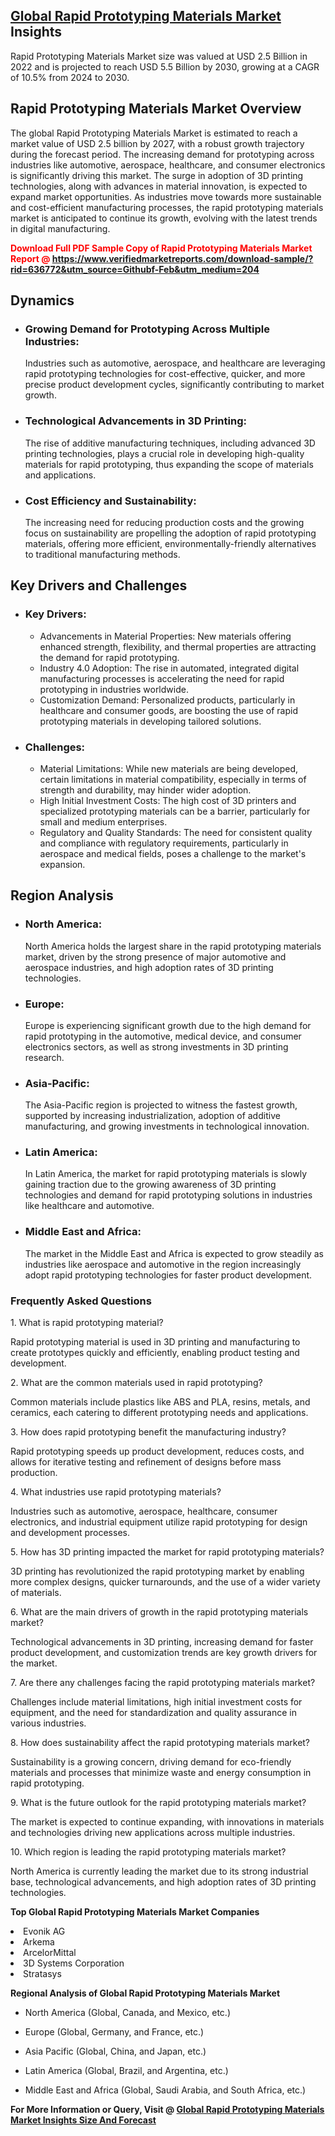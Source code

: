 <h2><a href="https://www.verifiedmarketreports.com/download-sample/?rid=636772&amp;utm_source=Githubf&amp;utm_medium=204" target="_blank">Global Rapid Prototyping Materials Market</a> Insights</h2><p>Rapid Prototyping Materials Market size was valued at USD 2.5 Billion in 2022 and is projected to reach USD 5.5 Billion by 2030, growing at a CAGR of 10.5% from 2024 to 2030.</p><p> <h2>Rapid Prototyping Materials Market Overview</h2> <p>The global Rapid Prototyping Materials Market is estimated to reach a market value of USD 2.5 billion by 2027, with a robust growth trajectory during the forecast period. The increasing demand for prototyping across industries like automotive, aerospace, healthcare, and consumer electronics is significantly driving this market. The surge in adoption of 3D printing technologies, along with advances in material innovation, is expected to expand market opportunities. As industries move towards more sustainable and cost-efficient manufacturing processes, the rapid prototyping materials market is anticipated to continue its growth, evolving with the latest trends in digital manufacturing.</p> <p><strong><p><span class=""><span style="color: #ff0000;"><strong>Download Full PDF Sample Copy of Rapid Prototyping Materials Market Report</strong> @ </span><a href="https://www.verifiedmarketreports.com/download-sample/?rid=636772&amp;utm_source=Githubf-Feb&amp;utm_medium=204" target="_blank">https://www.verifiedmarketreports.com/download-sample/?rid=636772&amp;utm_source=Githubf-Feb&amp;utm_medium=204</a></span></p></strong></p> <h2>Dynamics</h2> <ul> <li><h3>Growing Demand for Prototyping Across Multiple Industries:</h3> Industries such as automotive, aerospace, and healthcare are leveraging rapid prototyping technologies for cost-effective, quicker, and more precise product development cycles, significantly contributing to market growth.</li> <li><h3>Technological Advancements in 3D Printing:</h3> The rise of additive manufacturing techniques, including advanced 3D printing technologies, plays a crucial role in developing high-quality materials for rapid prototyping, thus expanding the scope of materials and applications.</li> <li><h3>Cost Efficiency and Sustainability:</h3> The increasing need for reducing production costs and the growing focus on sustainability are propelling the adoption of rapid prototyping materials, offering more efficient, environmentally-friendly alternatives to traditional manufacturing methods.</li> </ul> <h2>Key Drivers and Challenges</h2> <ul> <li><h3>Key Drivers:</h3> <ul> <li>Advancements in Material Properties: New materials offering enhanced strength, flexibility, and thermal properties are attracting the demand for rapid prototyping.</li> <li>Industry 4.0 Adoption: The rise in automated, integrated digital manufacturing processes is accelerating the need for rapid prototyping in industries worldwide.</li> <li>Customization Demand: Personalized products, particularly in healthcare and consumer goods, are boosting the use of rapid prototyping materials in developing tailored solutions.</li> </ul> </li> <li><h3>Challenges:</h3> <ul> <li>Material Limitations: While new materials are being developed, certain limitations in material compatibility, especially in terms of strength and durability, may hinder wider adoption.</li> <li>High Initial Investment Costs: The high cost of 3D printers and specialized prototyping materials can be a barrier, particularly for small and medium enterprises.</li> <li>Regulatory and Quality Standards: The need for consistent quality and compliance with regulatory requirements, particularly in aerospace and medical fields, poses a challenge to the market's expansion.</li> </ul> </li> </ul> <h2>Region Analysis</h2> <ul> <li><h3>North America:</h3> North America holds the largest share in the rapid prototyping materials market, driven by the strong presence of major automotive and aerospace industries, and high adoption rates of 3D printing technologies.</li> <li><h3>Europe:</h3> Europe is experiencing significant growth due to the high demand for rapid prototyping in the automotive, medical device, and consumer electronics sectors, as well as strong investments in 3D printing research.</li> <li><h3>Asia-Pacific:</h3> The Asia-Pacific region is projected to witness the fastest growth, supported by increasing industrialization, adoption of additive manufacturing, and growing investments in technological innovation.</li> <li><h3>Latin America:</h3> In Latin America, the market for rapid prototyping materials is slowly gaining traction due to the growing awareness of 3D printing technologies and demand for rapid prototyping solutions in industries like healthcare and automotive.</li> <li><h3>Middle East and Africa:</h3> The market in the Middle East and Africa is expected to grow steadily as industries like aerospace and automotive in the region increasingly adopt rapid prototyping technologies for faster product development.</li> </ul> <h3>Frequently Asked Questions</h3> <p>1. What is rapid prototyping material?</p> <p>Rapid prototyping material is used in 3D printing and manufacturing to create prototypes quickly and efficiently, enabling product testing and development.</p> <p>2. What are the common materials used in rapid prototyping?</p> <p>Common materials include plastics like ABS and PLA, resins, metals, and ceramics, each catering to different prototyping needs and applications.</p> <p>3. How does rapid prototyping benefit the manufacturing industry?</p> <p>Rapid prototyping speeds up product development, reduces costs, and allows for iterative testing and refinement of designs before mass production.</p> <p>4. What industries use rapid prototyping materials?</p> <p>Industries such as automotive, aerospace, healthcare, consumer electronics, and industrial equipment utilize rapid prototyping for design and development processes.</p> <p>5. How has 3D printing impacted the market for rapid prototyping materials?</p> <p>3D printing has revolutionized the rapid prototyping market by enabling more complex designs, quicker turnarounds, and the use of a wider variety of materials.</p> <p>6. What are the main drivers of growth in the rapid prototyping materials market?</p> <p>Technological advancements in 3D printing, increasing demand for faster product development, and customization trends are key growth drivers for the market.</p> <p>7. Are there any challenges facing the rapid prototyping materials market?</p> <p>Challenges include material limitations, high initial investment costs for equipment, and the need for standardization and quality assurance in various industries.</p> <p>8. How does sustainability affect the rapid prototyping materials market?</p> <p>Sustainability is a growing concern, driving demand for eco-friendly materials and processes that minimize waste and energy consumption in rapid prototyping.</p> <p>9. What is the future outlook for the rapid prototyping materials market?</p> <p>The market is expected to continue expanding, with innovations in materials and technologies driving new applications across multiple industries.</p> <p>10. Which region is leading the rapid prototyping materials market?</p> <p>North America is currently leading the market due to its strong industrial base, technological advancements, and high adoption rates of 3D printing technologies.</p> </p><p><strong>Top Global Rapid Prototyping Materials Market Companies</strong></p><div data-test-id=""><p><li>Evonik AG</li><li> Arkema</li><li> ArcelorMittal</li><li> 3D Systems Corporation</li><li> Stratasys</li></p><div><strong>Regional Analysis of&nbsp;Global Rapid Prototyping Materials Market</strong></div><ul><li dir="ltr"><p dir="ltr">North America&nbsp;(Global, Canada, and Mexico, etc.)</p></li><li dir="ltr"><p dir="ltr">Europe (Global, Germany, and France, etc.)</p></li><li dir="ltr"><p dir="ltr">Asia Pacific&nbsp;(Global, China, and Japan, etc.)</p></li><li dir="ltr"><p dir="ltr">Latin America&nbsp;(Global, Brazil, and Argentina, etc.)</p></li><li dir="ltr">Middle East and Africa&nbsp;(Global, Saudi Arabia, and South Africa, etc.)</li></ul><p><strong>For More Information or Query, Visit @&nbsp;</strong><strong><a href="https://www.verifiedmarketreports.com/product/rapid-prototyping-materials-market/?utm_source=Githubf&amp;utm_medium=204" target="_blank">Global Rapid Prototyping Materials Market Insights Size And Forecast</a></strong></p></div>
